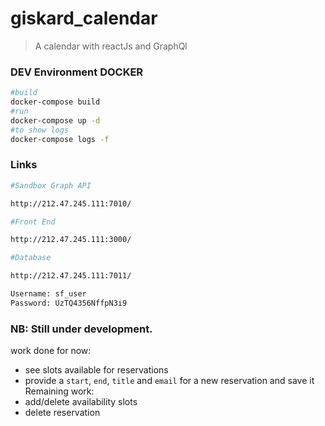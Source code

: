# giskard_calendar
> A calendar with reactJs and GraphQl

###  DEV Environment DOCKER
``` bash
#build
docker-compose build
#run
docker-compose up -d
#to show logs
docker-compose logs -f

```
###  Links
``` bash
#Sandbox Graph API

http://212.47.245.111:7010/

#Front End

http://212.47.245.111:3000/

#Database

http://212.47.245.111:7011/

Username: sf_user
Password: UzTQ4356NffpN3i9

```
###  NB: Still under development.
work done for now:
- see slots available for reservations
- provide a `start`, `end`, `title` and `email` for a new reservation and save it
Remaining work:
- add/delete availability slots
- delete reservation
